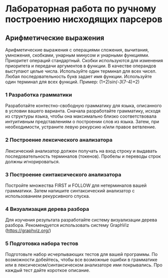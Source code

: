 # Лабораторная работа по ручному построению нисходящих парсеров

## Арифметические выражения
Арифметические выражения с операциями сложения, вычитания, умножения, скобками, унарным минусом и унарными функциями. Приоритет операций стандартный. Скобки используются для изменения приоритета и передачи аргументов в функции. В качестве операндов выступают целые числа. Используйте один терминал для всех чисел. Любая последовательность букв задает имя функции. Используйте один терминал для всех функций. Пример: (1+2)*sin(-3*(7-4)+2)

### 1 Разработка грамматики
Разработайте контестно-свободную грамматику для языка, описанного в условии вашего варианта. Сначала разработайте грамматику, исходя из структуры языка, чтобы она максимально близко соответствовала интуитивным представлениям о построении слов из языка. Затем, при необходимости, устраните левую рекурсию и/или правое ветвление.

### 2 Построение лексического анализатора
Лексический анализатор должен получать на вход строку и выдавать последовательность терминалов (токенов). Пробелы и переводы строк должны игнорироваться.

### 3 Построение синтаксического анализатора
Постройте множества FIRST и FOLLOW для нетерминалов вашей грамматики. Затем напишите синтаксический анализатор с использованием рекурсивного спуска.

### 4 Визуализация дерева разбора
Для изучения результата разработайте систему визуализации дерева разбора. Рекомендуется использовать систему GraphViz (https://graphviz.org/)

### 5 Подготовка набора тестов
Подготовьте набор исчерпывающих тестов для вашей программы. По возможности добейтесь, чтобы все возможные ошибки в грамматике или в лексическом/синтаксическом анализаторе ими покрывались. Про каждый тест дайте короткое описание.


